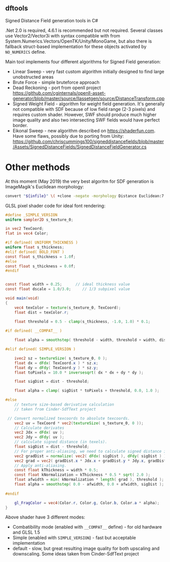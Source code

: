 
## dftools
Signed Distance Field generation tools in C#

.Net 2.0 is required, 4.6.1 is recommended but not required. Several classes use Vector2/Vector3i with syntax compatible with from System.Numerics.Vectors/OpenTK/Unity/MonoGame, but also there is fallback struct-based implementation for these objects activated by ```NO_NUMERICS``` define.  

Main tool implements four different algorithms for Signed Field generation:
* Linear Sweep - very fast custom algorithm initially designed to find large unobstructed areas
* Brute Force - simple bruteforce approach
* Dead Reckoning - port from openll project <https://github.com/cginternals/openll-asset-generator/blob/master/source/llassetgen/source/DistanceTransform.cpp>
* Signed Weight Field - algorithm for weight field generation. It's generally not compatible with SDF because of low field range (2-3 pixels) and requires custom shader. However, SWF should produce much higher image quality and also two intersecting SWF fields would have perfect border.
* Eikonal Sweep - new algorithm described on <https://shaderfun.com>. Have some flaws, possibly due to porting from Unity: <https://github.com/chriscummings100/signeddistancefields/blob/master/Assets/SignedDistanceFields/SignedDistanceFieldGenerator.cs>  

# Other methods
At this moment (May 2019) the very best algoritm for SDF generation is ImageMagik's Euclidean morphology:

```sh
convert "${infile}" \( +clone -negate -morphology Distance Euclidean:7 -level 50%,-50% \) -morphology Distance Euclidean:7 -compose Plus -composite -level 45%,55% -filter Jinc -distort Resize 25.0% "${outfile}"
```


GLSL pixel shader code for ideal font rendering:

```glsl
#define _SIMPLE_VERSION
uniform sampler2D s_texture_0;

in vec2 TexCoord;
flat in vec4 Color;

#if defined( UNIFORM_THICKNESS )
uniform float s_thickness;
#elif defined( BOLD_FONT )
const float s_thickness = 1.0f;
#else
const float s_thickness = 0.0f;
#endif


const float width = 0.25;      // ideal thickness value
const float dscale = 1.0/3.0;     // 1/3 subpixel value

void main(void)
{
    vec4 texColor = texture(s_texture_0, TexCoord);
    float dist = texColor.r;
    
    float threshold = 0.5 - clamp(s_thickness, -1.0, 1.0) * 0.1;

#if defined( __COMPAT__ )

    float alpha = smoothstep( threshold - width, threshold + width, dist);

#elif defined( SIMPLE_VERSION )

    ivec2 sz = textureSize( s_texture_0, 0 );
    float dx = dFdx( TexCoord.x ) * sz.x;
    float dy = dFdy( TexCoord.y ) * sz.y;
    float toPixels = 10.0 * inversesqrt( dx * dx + dy * dy );

    float sigDist = dist - threshold;

    float alpha = clamp( sigDist * toPixels + threshold, 0.0, 1.0 );

#else
    // texture size-based derivative calculation
    // taken from Cinder-SdfText project

 // Convert normalized texcoords to absolute texcoords.
    vec2 uv = TexCoord * vec2(textureSize( s_texture_0, 0 ));
    // Calculate derivates
    vec2 Jdx = dFdx( uv );
    vec2 Jdy = dFdy( uv );
    // calculate signed distance (in texels).
    float sigDist = dist - threshold;
    // For proper anti-aliasing, we need to calculate signed distance in pixels. We do this using derivatives.
    vec2 gradDist = normalize( vec2( dFdx( sigDist ), dFdy( sigDist ) ) );
    vec2 grad = vec2( gradDist.x * Jdx.x + gradDist.y * Jdy.x, gradDist.x * Jdx.y + gradDist.y * Jdy.y );
    // Apply anti-aliasing.
    const float kThickness = width * 0.5;
    const float kNormalization = kThickness * 0.5 * sqrt( 2.0 );
    float afwidth = min( kNormalization * length( grad ), threshold );
    float alpha = smoothstep( 0.0 - afwidth, 0.0 + afwidth, sigDist );
   
#endif

    gl_FragColor = vec4(Color.r, Color.g, Color.b, Color.a * alpha);
}
```

Above shader have 3 different modes:
* Combatibility mode (enabled with ```__COMPAT__``` define) - for old hardware and GLSL 1.5
* Simple (enabled with ```SIMPLE_VERSION```) - fast but acceptable implementation
* default - slow, but great resulting image quality for both upscaling and downscaling. Some ideas taken from Cinder-SdfText project
